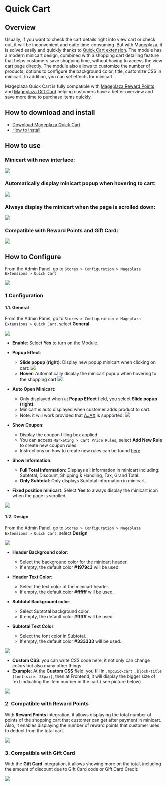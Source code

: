 # Quick Cart

## Overview

Usually, if you want to check the cart details right into view cart or check out, it will be inconvenient and quite time-consuming. But with Mageplaza, it is solved easily and quickly thanks to [Quick Cart extension](https://www.mageplaza.com/magento-2-quick-cart/). The module has a modern minicart design, combined with a shopping cart detailing feature that helps customers save shopping time, without having to access the view cart page directly. The module also allows to customize the number of products, options to configure the background color, title, customize CSS in minicart. In addition, you can set effects for minicart.

Mageplaza Quick Cart is fully compatible with [Mageplaza Reward Points](https://www.mageplaza.com/magento-2-reward-points-extension/) and [Mageplaza Gift Card](https://www.mageplaza.com/magento-2-gift-card-extension/) helping customers have a better overview and save more time to purchase items quickly.

## How to download and install

- [Download Mageplaza Quick Cart](https://www.mageplaza.com/magento-2-quick-cart/)
- [How to Install](https://www.mageplaza.com/install-magento-2-extension/)


## How to use

### Minicart with new interface:

![](https://i.imgur.com/pKZj7tn.png)

### Automatically display minicart popup when hovering to cart:

![](https://i.imgur.com/DtbepFz.gif)

### Always display the minicart when the page is scrolled down:

![](https://i.imgur.com/dwa45oM.png)

### Compatible with Reward Points and Gift Card:

![](https://i.imgur.com/HeZwZ43.png)

## How to Configure

From the Admin Panel, go to `Stores > Configuration > Mageplaza Extensions > Quick Cart`

![](https://i.imgur.com/kg7UyDh.png)

### 1.Configuration

#### 1.1. General

From the Admin Panel, go to `Stores > Configuration > Mageplaza Extensions > Quick Cart`, select **General**

![](https://i.imgur.com/LyMD989.png)

- **Enable**: Select **Yes** to turn on the Module.
- **Popup Effect**:
  - **Slide popup (right)**: Display new popup minicart when clicking on cart:
  ![](https://i.imgur.com/NRx7zg8.png)
  - **Hover**: Automatically display the minicart popup when hovering to the shopping cart
  ![](https://i.imgur.com/kkDInHu.gif)

- **Auto Open Minicart**:
  - Only displayed when at **Popup Effect** field, you select **Slide popup (right)**.
  - Minicart is auto displayed when customer adds product to cart.
  - Note: it will work provided that [AJAX](https://en.wikipedia.org/wiki/Ajax_(programming)) is supported.
  ![](https://i.imgur.com/R0ZklMe.gif)

- **Show Coupon**:
  - Display the coupon filling box applied
  - You can access `Marketing > Cart Price Rules`, select **Add New Rule** to create new coupon rules
  - Instructions on how to create new rules can be found [here](https://www.mageplaza.com/kb/how-create-a-cart-price-rule-in-magento-2.html).
  
- **Show Information**:
  - **Full Total Information**: Displays all information in minicart including: Subtotal, Discount, Shipping & Handling, Tax, Grand Total.
  - **Only Subtotal**: Only displays Subtotal information in minicart.
  
- **Fixed position minicart**: Select **Yes** to always display the minicart icon when the page is scrolled.

![](https://i.imgur.com/6T1sHrl.png)

#### 1.2. Design

From the Admin Panel, go to `Stores > Configuration > Mageplaza Extensions > Quick Cart`, select **Design**

![](https://i.imgur.com/Kz8tKZP.png)

- **Header Background color**: 
  - Select the background color for the minicart header.
  - If empty, the default color **#1979c3** will be used.
  
- **Header Text Color**: 
  - Select the text color of the minicart header.
  - If empty, the default color **#ffffff** will be used.
  
- **Subtotal Background color**: 
  - Select Subtotal background color.
  - If empty, the default color **#ffffff** will be used.
  
- **Subtotal Text Color**: 
  - Select the font color in Subtotal.
  - If empty, the default color **#333333** will be used.

![](https://i.imgur.com/Re4x75y.png)

- **Custom CSS**: you can write CSS code here, it not only can change colors but also many other things
- **Example**: At the **Custom CSS** field, you fill in `.mpquickcart .block-title {font-size: 28px;}`, then at Frontend, it will display the bigger size of text indicating the item number in the cart ( see picture below)

![](https://i.imgur.com/bXfAss7.png)

### 2. Compatible with Reward Points

With **Reward Points** integration, it allows displaying the total number of points of the shopping cart that customer can get after payment in minicart. Also, it enables displaying the number of reward points that customer uses to deduct from the total cart.

![](https://i.imgur.com/tQlLPKn.png)

### 3. Compatible with Gift Card

With the **Gift Card** integration, it allows showing more on the total, including the amount of discount due to Gift Card code or Gift Card Credit:

![](https://i.imgur.com/xv7iSLq.png)
